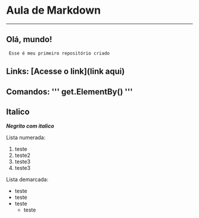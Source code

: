 # Aula de Markdown
---
 ## Olá, mundo!
     Esse é meu primeiro repositório criado 

Links:
[Acesse o link](link aqui)
-
Comandos:
''' 
get.ElementBy()
'''
-
__Italico__
---
__*Negrito com italico*__

Lista numerada:
1. teste
2. teste2
3. teste3
4. teste3

Lista demarcada:
* teste
* teste
* teste
   * teste
